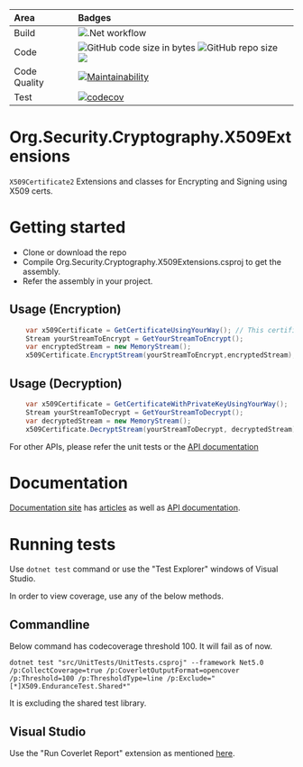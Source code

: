 
| Area          |      Badges  |
|:--------------|:-------------|
| Build         | ![.Net workflow](https://github.com/dotnet-demos/Org.Security.Cryptography.X509Extensions/actions/workflows/dotnet.yml/badge.svg) |
| Code          | ![GitHub code size in bytes](https://img.shields.io/github/languages/code-size/dotnet-demos/Org.Security.Cryptography.X509Extensions) ![GitHub repo size](https://img.shields.io/github/repo-size/dotnet-demos/Org.Security.Cryptography.X509Extensions) [![](https://tokei.rs/b1/github/dotnet-demos/Org.Security.Cryptography.X509Extensions)](https://github.com/dotnet-demos/Org.Security.Cryptography.X509Extensions) |
| Code Quality  | [![Maintainability](https://api.codeclimate.com/v1/badges/b64e91057b6c905e0347/maintainability)](https://codeclimate.com/github/dotnet-demos/Org.Security.Cryptography.X509Extensions/maintainability) |
| Test          | [![codecov](https://codecov.io/gh/dotnet-demos/Org.Security.Cryptography.X509Extensions/branch/master/graph/badge.svg?token=AS2FV3ACUI)](https://codecov.io/gh/dotnet-demos/Org.Security.Cryptography.X509Extensions) |

# Org.Security.Cryptography.X509Extensions
`X509Certificate2` Extensions and classes for Encrypting and Signing using X509 certs.

# Getting started

- Clone or download the repo
- Compile Org.Security.Cryptography.X509Extensions.csproj to get the assembly.
- Refer the assembly in your project.

## Usage (Encryption)

 ```C#
     var x509Certificate = GetCertificateUsingYourWay(); // This certificate doesn't need to have private key.
     Stream yourStreamToEncrypt = GetYourStreamToEncrypt();
     var encryptedStream = new MemoryStream();
     x509Certificate.EncryptStream(yourStreamToEncrypt,encryptedStream);  
 ```
    
## Usage (Decryption)
 
 ```C#
     var x509Certificate = GetCertificateWithPrivateKeyUsingYourWay();
     Stream yourStreamToDecrypt = GetYourStreamToDecrypt();
     var decryptedStream = new MemoryStream();
     x509Certificate.DecryptStream(yourStreamToDecrypt, decryptedStream);  
 ```
For other APIs, please refer the unit tests or the [API documentation](https://dotnet-demos.github.io/Org.Security.Cryptography.X509Extensions/api/index.html)

# Documentation

[Documentation site](https://dotnet-demos.github.io/Org.Security.Cryptography.X509Extensions/) has [articles](https://dotnet-demos.github.io/Org.Security.Cryptography.X509Extensions/articles/intro.html) as well as [API documentation](https://dotnet-demos.github.io/Org.Security.Cryptography.X509Extensions/api/index.html).

# Running tests

Use `dotnet test` command or use the "Test Explorer" windows of Visual Studio.

In order to view coverage, use any of the below methods.

## Commandline

Below command has codecoverage threshold 100. It will fail as of now.

`dotnet test "src/UnitTests/UnitTests.csproj" --framework Net5.0 /p:CollectCoverage=true /p:CoverletOutputFormat=opencover /p:Threshold=100 /p:ThresholdType=line /p:Exclude="[*]X509.EnduranceTest.Shared*"`

It is excluding the shared test library.

## Visual Studio

Use the "Run Coverlet Report" extension as mentioned [here](https://www.code4it.dev/blog/code-coverage-vs-2019-coverlet).

